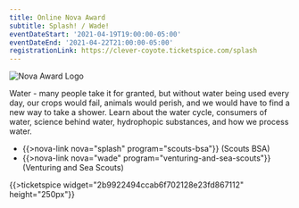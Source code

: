 ```yaml
---
title: Online Nova Award
subtitle: Splash! / Wade!
eventDateStart: '2021-04-19T19:00:00-05:00'
eventDateEnd: '2021-04-22T21:00:00-05:00'
registrationLink: https://clever-coyote.ticketspice.com/splash
---
```


<div class="W(35%) W(70%)--s M(a)">
<img src="{{@root.rootPath}}nova-lab/images/nova-patch.jpg" alt="Nova Award Logo" class="W(100%)" />
</div>

Water - many people take it for granted, but without water being used every day, our crops would fail, animals would perish, and we would have to find a new way to take a shower. Learn about the water cycle, consumers of water, science behind water, hydrophopic substances, and how we process water.

* {{>nova-link nova="splash" program="scouts-bsa"}} (Scouts BSA)
* {{>nova-link nova="wade" program="venturing-and-sea-scouts"}} (Venturing and Sea Scouts)

{{>ticketspice widget="2b9922494ccab6f702128e23fd867112" height="250px"}}
